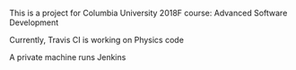 This is a project for Columbia University 2018F course: Advanced Software Development

Currently, Travis CI is working on Physics code

A private machine runs Jenkins

